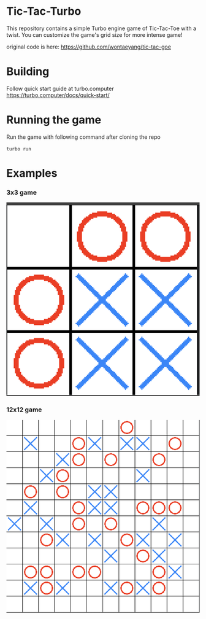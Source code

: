 # Tic-Tac-Turbo

This repository contains a simple Turbo engine game of Tic-Tac-Toe with a twist.
You can customize the game's grid size for more intense game!

original code is here: https://github.com/wontaeyang/tic-tac-goe


# Building

Follow quick start guide at turbo.computer
https://turbo.computer/docs/quick-start/

# Running the game

Run the game with following command after cloning the repo

```
turbo run
```

# Examples

### 3x3 game
![3x3](https://github.com/wontaeyang/tic-tac-turbo/blob/main/img/3x3.png)

### 12x12 game
![12x12](https://github.com/wontaeyang/tic-tac-turbo/blob/main/img/12x12.png)




